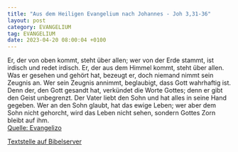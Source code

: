 ```yaml
---
title: "Aus dem Heiligen Evangelium nach Johannes - Joh 3,31-36"
layout: post
category: EVANGELIUM
tag: EVANGELIUM
date: 2023-04-20 08:00:04 +0100
---
```

Er, der von oben kommt, steht über allen; wer von der Erde stammt, ist irdisch und redet irdisch. Er, der aus dem Himmel kommt, steht über allen.
Was er gesehen und gehört hat, bezeugt er, doch niemand nimmt sein Zeugnis an.
Wer sein Zeugnis annimmt, beglaubigt, dass Gott wahrhaftig ist.<!--more-->
Denn der, den Gott gesandt hat, verkündet die Worte Gottes; denn er gibt den Geist unbegrenzt.
Der Vater liebt den Sohn und hat alles in seine Hand gegeben.
Wer an den Sohn glaubt, hat das ewige Leben; wer aber dem Sohn nicht gehorcht, wird das Leben nicht sehen, sondern Gottes Zorn bleibt auf ihm.<br>
[Quelle: Evangelizo](https://evangeliumtagfuertag.org/DE/gospel)

[Textstelle auf Bibelserver](https://www.bibleserver.com/EU/Johannes3,31-36)
